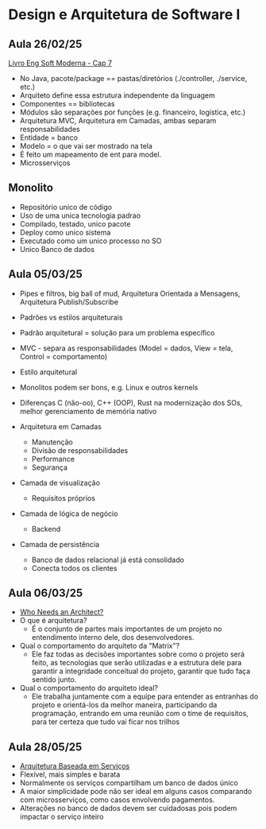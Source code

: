 # Design e Arquitetura de Software I

## Aula 26/02/25

[Livro Eng Soft Moderna - Cap 7](https://engsoftmoderna.info/cap7.html)

- No Java, pacote/package == pastas/diretórios (./controller, ./service, etc.)
- Arquiteto define essa estrutura independente da linguagem
- Componentes == bibliotecas
- Módulos são separações por funções (e.g. financeiro, logística, etc.)
- Arquitetura MVC, Arquitetura em Camadas, ambas separam responsabilidades
- Entidade = banco
- Modelo = o que vai ser mostrado na tela
- É feito um mapeamento de ent para model.
- Microsserviços
## Monolito
- Repositório unico de código
- Uso de uma unica tecnologia padrao
- Compilado, testado, unico pacote
- Deploy como unico sistema
- Executado como um unico processo no SO
- Unico Banco de dados


## Aula 05/03/25

- Pipes e filtros, big ball of mud, Arquitetura Orientada a Mensagens, Arquitetura Publish/Subscribe
- Padrões vs estilos arquiteturais
- Padrão arquitetural = solução para um problema específico
 - MVC - separa as responsabilidades (Model = dados, View = tela, Control = comportamento)
- Estilo arquitetural

- Monolitos podem ser bons, e.g. Linux e outros kernels

- Diferenças C (não-oo), C++ (OOP), Rust na modernização dos SOs, melhor gerenciamento de memória nativo

- Arquitetura em Camadas
  - Manutenção
  - Divisão de responsabilidades
  - Performance
  - Segurança
 - Camada de visualização 
   - Requisitos próprios
 - Camada de lógica de negócio
   - Backend
 - Camada de persistência
   - Banco de dados relacional já está consolidado
   - Conecta todos os clientes
  
## Aula 06/03/25
- [Who Needs an Architect?](https://martinfowler.com/ieeeSoftware/whoNeedsArchitect.pdf)
- O que é arquitetura?
   - É o conjunto de partes mais importantes de um projeto no entendimento interno dele, dos desenvolvedores.
- Qual o comportamento do arquiteto da "Matrix"?
   - Ele faz todas as decisões importantes sobre como o projeto será feito, as tecnologias que serão utilizadas e a estrutura dele para garantir a integridade conceitual do projeto, garantir que tudo faça sentido junto.
- Qual o comportamento do arquiteto ideal?
   - Ele trabalha juntamente com a equipe para entender as entranhas do projeto e orientá-los da melhor maneira, participando da programação, entrando em uma reunião com o time de requisitos, para ter certeza que tudo vai ficar nos trilhos
 
 ## Aula 28/05/25
 - [Arquitetura Baseada em Serviços](https://integrada.minhabiblioteca.com.br/reader/books/9788550819754/epubcfi/6/46[%3Bvnd.vst.idref%3Dcap13.xhtml]!/4/2/2/1:0[%2CCAP])
 - Flexível, mais simples e barata
 - Normalmente os serviços compartilham um banco de dados único
 - A maior simplicidade pode não ser ideal em alguns casos comparando com microsserviços, como casos envolvendo pagamentos.
 - Alterações no banco de dados devem ser cuidadosas pois podem impactar o serviço inteiro
